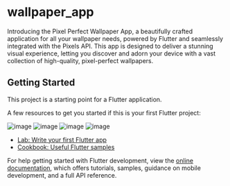# wallpaper_app

Introducing the Pixel Perfect Wallpaper App, a beautifully crafted application for all your wallpaper needs, powered by Flutter and seamlessly integrated with the Pixels API. This app is designed to deliver a stunning visual experience, letting you discover and adorn your device with a vast collection of high-quality, pixel-perfect wallpapers.



## Getting Started

This project is a starting point for a Flutter application.

A few resources to get you started if this is your first Flutter project:

![image](https://github.com/Charslanmirza/wallpaper_app/assets/92212693/dbc21bb0-5fa6-4a4c-8152-e256bb3e7b82)
![image](https://github.com/Charslanmirza/wallpaper_app/assets/92212693/d46fe9ee-4ec8-4c8a-ad73-f5107a2570d8)
![image](https://github.com/Charslanmirza/wallpaper_app/assets/92212693/72d59ef6-b08f-4a1d-a501-e4177e891c74)
![image](https://github.com/Charslanmirza/wallpaper_app/assets/92212693/12abdaf2-07c1-4476-b5d8-bd50b5519422)





- [Lab: Write your first Flutter app](https://docs.flutter.dev/get-started/codelab)
- [Cookbook: Useful Flutter samples](https://docs.flutter.dev/cookbook)

For help getting started with Flutter development, view the
[online documentation](https://docs.flutter.dev/), which offers tutorials,
samples, guidance on mobile development, and a full API reference.
